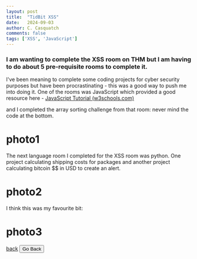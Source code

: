 ```yaml
---
layout: post
title:  "TidBit XSS"
date:   2024-09-03
author: C. Casquatch
comments: false
tags: ['XSS', 'JavaScript']
---
```


### I am wanting to complete the XSS room on THM but I am having to do about 5 pre-requisite rooms to complete it. 

I've been meaning to complete some coding projects for cyber security purposes but have been procrastinating - this was a good way to push me into doing it. One of the rooms was JavaScript which provided a good resource here - [JavaScript Tutorial (w3schools.com)](https://www.w3schools.com/js/default.asp)

and I completed the array sorting challenge from that room:
never mind the code at the bottom.
# photo1

The next language room I completed for the XSS room was python. 
One project calculating shipping costs for packages and another project calculating bitcoin $$ in USD to create an alert. 
# photo2

I think this was my favourite bit:
# photo3

[back](./)
<button onclick="history.back()">Go Back</button>
